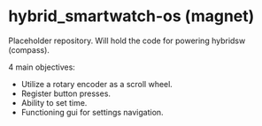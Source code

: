 # hybrid_smartwatch-os (magnet)

Placeholder repository. Will hold the code for powering hybridsw (compass).

4 main objectives:
- Utilize a rotary encoder as a scroll wheel.
- Register button presses.
- Ability to set time.
- Functioning gui for settings navigation.

